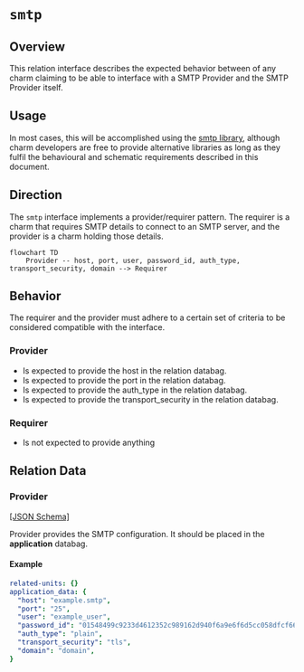 # `smtp`

## Overview

This relation interface describes the expected behavior between of any charm claiming to be able to interface with a SMTP Provider and the SMTP Provider itself.

## Usage

In most cases, this will be accomplished using the [smtp library](https://github.com/canonical/smtp-integrator-operator/blob/main/lib/charms/smtp_integrator/v0/smtp.py), although charm developers are free to provide alternative libraries as long as they fulfil the behavioural and schematic requirements described in this document.

## Direction

The `smtp` interface implements a provider/requirer pattern.
The requirer is a charm that requires SMTP details to connect to an SMTP server, and the provider is a charm holding those details.

```mermaid
flowchart TD
    Provider -- host, port, user, password_id, auth_type, transport_security, domain --> Requirer
```

## Behavior

The requirer and the provider must adhere to a certain set of criteria to be considered compatible with the interface.

### Provider

- Is expected to provide the host in the relation databag.
- Is expected to provide the port in the relation databag.
- Is expected to provide the auth_type in the relation databag.
- Is expected to provide the transport_security in the relation databag.

### Requirer

- Is not expected to provide anything

## Relation Data

### Provider

[\[JSON Schema\]](./schemas/provider.json)

Provider provides the SMTP configuration. It should be placed in the **application** databag.

#### Example

```yaml
related-units: {}
application_data: {
  "host": "example.smtp",
  "port": "25",
  "user": "example_user",
  "password_id": "01548499c9233d4612352c989162d940f6a9e6f6d5cc058dfcf66f51575e09c2",
  "auth_type": "plain",
  "transport_security": "tls",
  "domain": "domain",
}
```
